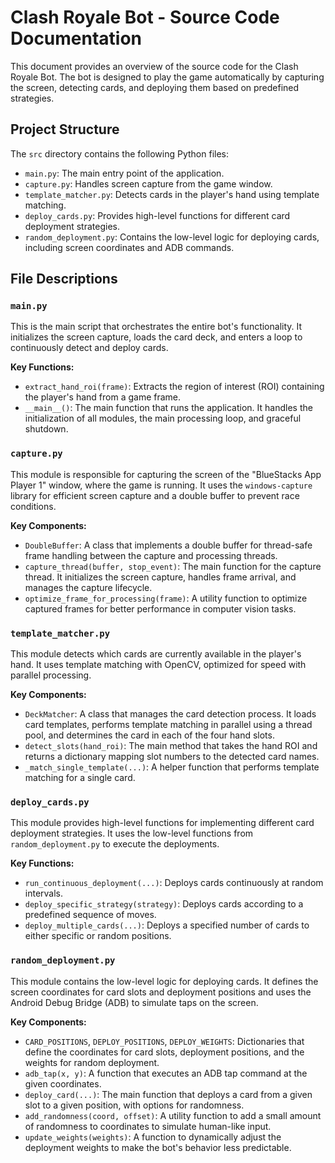 # Clash Royale Bot - Source Code Documentation

This document provides an overview of the source code for the Clash Royale Bot. The bot is designed to play the game automatically by capturing the screen, detecting cards, and deploying them based on predefined strategies.

## Project Structure

The `src` directory contains the following Python files:

-   `main.py`: The main entry point of the application.
-   `capture.py`: Handles screen capture from the game window.
-   `template_matcher.py`: Detects cards in the player's hand using template matching.
-   `deploy_cards.py`: Provides high-level functions for different card deployment strategies.
-   `random_deployment.py`: Contains the low-level logic for deploying cards, including screen coordinates and ADB commands.

## File Descriptions

### `main.py`

This is the main script that orchestrates the entire bot's functionality. It initializes the screen capture, loads the card deck, and enters a loop to continuously detect and deploy cards.

**Key Functions:**

-   `extract_hand_roi(frame)`: Extracts the region of interest (ROI) containing the player's hand from a game frame.
-   `__main__()`: The main function that runs the application. It handles the initialization of all modules, the main processing loop, and graceful shutdown.

### `capture.py`

This module is responsible for capturing the screen of the "BlueStacks App Player 1" window, where the game is running. It uses the `windows-capture` library for efficient screen capture and a double buffer to prevent race conditions.

**Key Components:**

-   `DoubleBuffer`: A class that implements a double buffer for thread-safe frame handling between the capture and processing threads.
-   `capture_thread(buffer, stop_event)`: The main function for the capture thread. It initializes the screen capture, handles frame arrival, and manages the capture lifecycle.
-   `optimize_frame_for_processing(frame)`: A utility function to optimize captured frames for better performance in computer vision tasks.

### `template_matcher.py`

This module detects which cards are currently available in the player's hand. It uses template matching with OpenCV, optimized for speed with parallel processing.

**Key Components:**

-   `DeckMatcher`: A class that manages the card detection process. It loads card templates, performs template matching in parallel using a thread pool, and determines the card in each of the four hand slots.
-   `detect_slots(hand_roi)`: The main method that takes the hand ROI and returns a dictionary mapping slot numbers to the detected card names.
-   `_match_single_template(...)`: A helper function that performs template matching for a single card.

### `deploy_cards.py`

This module provides high-level functions for implementing different card deployment strategies. It uses the low-level functions from `random_deployment.py` to execute the deployments.

**Key Functions:**

-   `run_continuous_deployment(...)`: Deploys cards continuously at random intervals.
-   `deploy_specific_strategy(strategy)`: Deploys cards according to a predefined sequence of moves.
-   `deploy_multiple_cards(...)`: Deploys a specified number of cards to either specific or random positions.

### `random_deployment.py`

This module contains the low-level logic for deploying cards. It defines the screen coordinates for card slots and deployment positions and uses the Android Debug Bridge (ADB) to simulate taps on the screen.

**Key Components:**

-   `CARD_POSITIONS`, `DEPLOY_POSITIONS`, `DEPLOY_WEIGHTS`: Dictionaries that define the coordinates for card slots, deployment positions, and the weights for random deployment.
-   `adb_tap(x, y)`: A function that executes an ADB tap command at the given coordinates.
-   `deploy_card(...)`: The main function that deploys a card from a given slot to a given position, with options for randomness.
-   `add_randomness(coord, offset)`: A utility function to add a small amount of randomness to coordinates to simulate human-like input.
-   `update_weights(weights)`: A function to dynamically adjust the deployment weights to make the bot's behavior less predictable.
